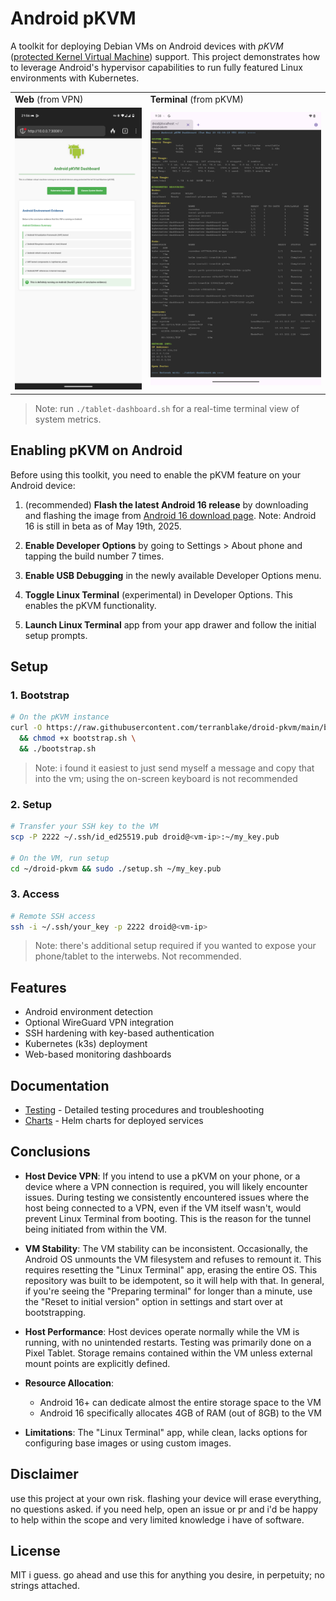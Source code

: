 # Android pKVM

A toolkit for deploying Debian VMs on Android devices with _pKVM_ ([protected Kernel Virtual Machine](https://source.android.com/docs/core/virtualization/security#hypervisor)) support. This project demonstrates how to leverage Android's hypervisor capabilities to run fully featured Linux environments with Kubernetes.

<div align="center">
  <table>
    <tr>
      <td width="43%"><strong>Web</strong> (from VPN)</td>
      <td width="57%"><strong>Terminal</strong> (from pKVM)</td>
    </tr>
    <tr>
      <td><img src="static/images/dashboard-screenshot.png" alt="Web Dashboard" width="100%"></td>
      <td><img src="static/images/tablet-dashboard-screenshot.png" alt="Terminal Dashboard" width="100%"></td>
    </tr>
  </table>
</div>

> Note: run `./tablet-dashboard.sh` for a real-time terminal view of system metrics.

## Enabling pKVM on Android

Before using this toolkit, you need to enable the pKVM feature on your Android device:

1. (recommended) **Flash the latest Android 16 release** by downloading and flashing the image from [Android 16 download page](https://developer.android.com/about/versions/16/download). Note: Android 16 is still in beta as of May 19th, 2025.

2. **Enable Developer Options** by going to Settings > About phone and tapping the build number 7 times.

3. **Enable USB Debugging** in the newly available Developer Options menu.

4. **Toggle Linux Terminal** (experimental) in Developer Options. This enables the pKVM functionality.

5. **Launch Linux Terminal** app from your app drawer and follow the initial setup prompts.

## Setup

### 1. Bootstrap

```bash
# On the pKVM instance
curl -O https://raw.githubusercontent.com/terranblake/droid-pkvm/main/bootstrap.sh \
  && chmod +x bootstrap.sh \
  && ./bootstrap.sh
```
> Note: i found it easiest to just send myself a message and copy that into the vm; using the on-screen keyboard is not recommended

### 2. Setup

```bash
# Transfer your SSH key to the VM
scp -P 2222 ~/.ssh/id_ed25519.pub droid@<vm-ip>:~/my_key.pub

# On the VM, run setup
cd ~/droid-pkvm && sudo ./setup.sh ~/my_key.pub
```

### 3. Access

```bash
# Remote SSH access
ssh -i ~/.ssh/your_key -p 2222 droid@<vm-ip>
```
> Note: there's additional setup required if you wanted to expose your phone/tablet to the interwebs. Not recommended.

## Features

- Android environment detection
- Optional WireGuard VPN integration
- SSH hardening with key-based authentication
- Kubernetes (k3s) deployment
- Web-based monitoring dashboards

## Documentation

- [Testing](static/markdown/TESTING.md) - Detailed testing procedures and troubleshooting
- [Charts](charts/) - Helm charts for deployed services

## Conclusions

- **Host Device VPN**: If you intend to use a pKVM on your phone, or a device where a VPN connection is required, you will likely encounter issues. During testing we consistently encountered issues where the host being connected to a VPN, even if the VM itself wasn't, would prevent Linux Terminal from booting. This is the reason for the tunnel being initiated from within the VM.

- **VM Stability**: The VM stability can be inconsistent. Occasionally, the Android OS unmounts the VM filesystem and refuses to remount it. This requires resetting the "Linux Terminal" app, erasing the entire OS. This repository was built to be idempotent, so it will help with that. In general, if you're seeing the "Preparing terminal" for longer than a minute, use the "Reset to initial version" option in settings and start over at bootstrapping.

- **Host Performance**: Host devices operate normally while the VM is running, with no unintended restarts. Testing was primarily done on a Pixel Tablet. Storage remains contained within the VM unless external mount points are explicitly defined.

- **Resource Allocation**: 
  - Android 16+ can dedicate almost the entire storage space to the VM
  - Android 16 specifically allocates 4GB of RAM (out of 8GB) to the VM

- **Limitations**: The "Linux Terminal" app, while clean, lacks options for configuring base images or using custom images.

## Disclaimer

use this project at your own risk. flashing your device will erase everything, no questions asked. if you need help, open an issue or pr and i'd be happy to help within the scope and very limited knowledge i have of software.

## License

MIT i guess. go ahead and use this for anything you desire, in perpetuity; no strings attached.
